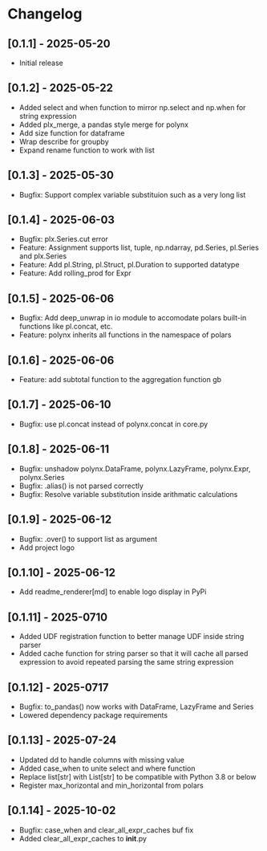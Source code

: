 # Changelog

## [0.1.1] - 2025-05-20
- Initial release

## [0.1.2] - 2025-05-22
- Added select and when function to mirror np.select and np.when for string expression
- Added plx_merge, a pandas style merge for polynx
- Add size function for dataframe
- Wrap describe for groupby
- Expand rename function to work with list

## [0.1.3] - 2025-05-30
- Bugfix: Support complex variable substituion such as a very long list

## [0.1.4] - 2025-06-03
- Bugfix: plx.Series.cut error
- Feature: Assignment supports list, tuple, np.ndarray, pd.Series, pl.Series and plx.Series
- Feature: Add pl.String, pl.Struct, pl.Duration to supported datatype
- Feature: Add rolling_prod for Expr

## [0.1.5] - 2025-06-06
- Bugfix: Add deep_unwrap in io module to accomodate polars built-in functions like pl.concat, etc.
- Feature: polynx inherits all functions in the namespace of polars

## [0.1.6] - 2025-06-06
- Feature: add subtotal function to the aggregation function gb

## [0.1.7] - 2025-06-10
- Bugfix: use pl.concat instead of polynx.concat in core.py

## [0.1.8] - 2025-06-11
- Bugfix: unshadow polynx.DataFrame, polynx.LazyFrame, polynx.Expr, polynx.Series
- Bugfix: .alias() is not parsed correctly
- Bugfix: Resolve variable substitution inside arithmatic calculations

## [0.1.9] - 2025-06-12
- Bugfix: .over() to support list as argument
- Add project logo

## [0.1.10] - 2025-06-12
- Add readme_renderer[md] to enable logo display in PyPi

## [0.1.11] - 2025-0710
- Added UDF registration function to better manage UDF inside string parser
- Added cache function for string parser so that it will cache all parsed expression to avoid repeated parsing the same string expression

## [0.1.12] - 2025-0717
- Bugfix: to_pandas() now works with DataFrame, LazyFrame and Series
- Lowered dependency package requirements

## [0.1.13] - 2025-07-24
- Updated dd to handle columns with missing value
- Added case_when to unite select and where function
- Replace list[str] with List[str] to be compatible with Python 3.8 or below
- Register max_horizontal and min_horizontal from polars

## [0.1.14] - 2025-10-02
- Bugfix: case_when and clear_all_expr_caches buf fix 
- Added clear_all_expr_caches to __init__.py